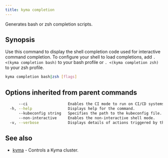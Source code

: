 ```yaml
---
title: kyma completion
---
```


Generates bash or zsh completion scripts.

## Synopsis

Use this command to display the shell completion code used for interactive command completion. 
To configure your shell to load completions, add `. <(kyma completion bash)` to your bash profile or `. <(kyma completion zsh)` to your zsh profile.


```bash
kyma completion bash|zsh [flags]
```

## Options inherited from parent commands

```bash
      --ci                  Enables the CI mode to run on CI/CD systems. It avoids any user interaction (such as no dialog prompts) and ensures that logs are formatted properly in log files (such as no spinners for CLI steps).
  -h, --help                Displays help for the command.
      --kubeconfig string   Specifies the path to the kubeconfig file. By default, Kyma CLI uses the KUBECONFIG environment variable or "/$HOME/.kube/config" if the variable is not set.
      --non-interactive     Enables the non-interactive shell mode.
  -v, --verbose             Displays details of actions triggered by the command.
```

## See also

* [kyma](#kyma-kyma)	 - Controls a Kyma cluster.

